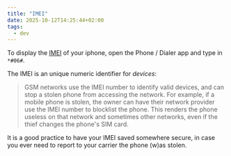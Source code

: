 ```yaml
---
title: "IMEI"
date: 2025-10-12T14:25:44+02:00
tags:
  - dev
---
```


To display the [IMEI](https://en.wikipedia.org/wiki/International_Mobile_Equipment_Identity) of your iphone, open the Phone / Dialer app and type in
`*#06#`.

The IMEI is an unique numeric identifier for _devices_:

> GSM networks use the IMEI number to identify valid devices, and can stop a
> stolen phone from accessing the network. For example, if a mobile phone is
> stolen, the owner can have their network provider use the IMEI number to
> blocklist the phone. This renders the phone useless on that network and
> sometimes other networks, even if the thief changes the phone's SIM card.

It is a good practice to have your IMEI saved somewhere secure, in case you ever
need to report to your carrier the phone (w)as stolen.
